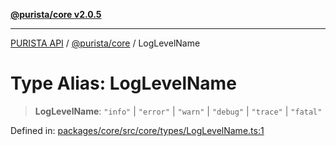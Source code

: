 [**@purista/core v2.0.5**](../README.md)

***

[PURISTA API](../../../packages.md) / [@purista/core](../README.md) / LogLevelName

# Type Alias: LogLevelName

> **LogLevelName**: `"info"` \| `"error"` \| `"warn"` \| `"debug"` \| `"trace"` \| `"fatal"`

Defined in: [packages/core/src/core/types/LogLevelName.ts:1](https://github.com/puristajs/purista/blob/master/packages/core/src/core/types/LogLevelName.ts#L1)

